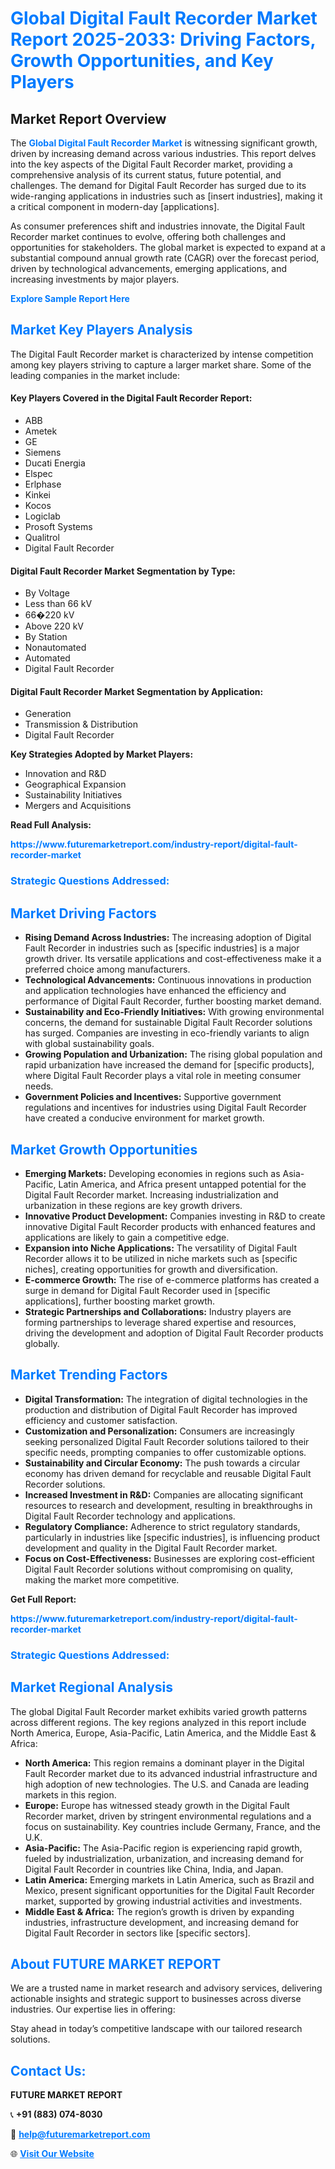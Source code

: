 <h1 style="color: #007BFF;">Global Digital Fault Recorder Market Report 2025-2033: Driving Factors, Growth Opportunities, and Key Players</h1>

<section id="overview">
<h2>Market Report Overview</h2>
<p>The <a href="https://www.futuremarketreport.com/industry-report/digital-fault-recorder-market" style="color: #007BFF; text-decoration: none;"><strong>Global Digital Fault Recorder Market</strong></a> is witnessing significant growth, driven by increasing demand across various industries. This report delves into the key aspects of the Digital Fault Recorder market, providing a comprehensive analysis of its current status, future potential, and challenges. The demand for Digital Fault Recorder has surged due to its wide-ranging applications in industries such as [insert industries], making it a critical component in modern-day [applications].</p>
<p>As consumer preferences shift and industries innovate, the Digital Fault Recorder market continues to evolve, offering both challenges and opportunities for stakeholders. The global market is expected to expand at a substantial compound annual growth rate (CAGR) over the forecast period, driven by technological advancements, emerging applications, and increasing investments by major players.</p>
</section>

<section id="overview">
<p><a href="https://www.futuremarketreport.com/request-sample/reportId=100689" style="color: #007BFF; text-decoration: none;"><strong>Explore Sample Report Here</strong></a></p>
</section>

<section id="key-players">
<h2 style="color: #007BFF;">Market Key Players Analysis</h2>
<p>The Digital Fault Recorder market is characterized by intense competition among key players striving to capture a larger market share. Some of the leading companies in the market include:</p>
<h4>Key Players Covered in the Digital Fault Recorder Report:</h4>
<ul><li>ABB</li><li>Ametek</li><li>GE</li><li>Siemens</li><li>Ducati Energia</li><li>Elspec</li><li>Erlphase</li><li>Kinkei</li><li>Kocos</li><li>Logiclab</li><li>Prosoft Systems</li><li>Qualitrol</li><li>Digital Fault Recorder</li></ul>
<h4>Digital Fault Recorder Market Segmentation by Type:</h4>
<ul><li>By Voltage</li><li>Less than 66 kV</li><li>66�220 kV</li><li>Above 220 kV</li><li>By Station</li><li>Nonautomated</li><li>Automated</li><li>Digital Fault Recorder</li></ul>

<h4>Digital Fault Recorder Market Segmentation by Application:</h4>
<ul><li>Generation</li><li>Transmission &amp; Distribution</li><li>Digital Fault Recorder</li></ul>
<p><strong>Key Strategies Adopted by Market Players:</strong></p>
<ul>
<li>Innovation and R&D</li>
<li>Geographical Expansion</li>
<li>Sustainability Initiatives</li>
<li>Mergers and Acquisitions</li>
</ul>
</section>

<section>
<p><strong>Read Full Analysis: </strong></p><a href="https://www.futuremarketreport.com/industry-report/digital-fault-recorder-market" style="color: #007BFF; text-decoration: none;"><strong>https://www.futuremarketreport.com/industry-report/digital-fault-recorder-market</strong></a>
<h3 style="color: #007BFF;">Strategic Questions Addressed:</h3>
</section>

<section id="driving-factors">
<h2 style="color: #007BFF;">Market Driving Factors</h2>
<ul>
<li><strong>Rising Demand Across Industries:</strong> The increasing adoption of Digital Fault Recorder in industries such as [specific industries] is a major growth driver. Its versatile applications and cost-effectiveness make it a preferred choice among manufacturers.</li>
<li><strong>Technological Advancements:</strong> Continuous innovations in production and application technologies have enhanced the efficiency and performance of Digital Fault Recorder, further boosting market demand.</li>
<li><strong>Sustainability and Eco-Friendly Initiatives:</strong> With growing environmental concerns, the demand for sustainable Digital Fault Recorder solutions has surged. Companies are investing in eco-friendly variants to align with global sustainability goals.</li>
<li><strong>Growing Population and Urbanization:</strong> The rising global population and rapid urbanization have increased the demand for [specific products], where Digital Fault Recorder plays a vital role in meeting consumer needs.</li>
<li><strong>Government Policies and Incentives:</strong> Supportive government regulations and incentives for industries using Digital Fault Recorder have created a conducive environment for market growth.</li>
</ul>
</section>

<section id="growth-opportunities">
<h2 style="color: #007BFF;">Market Growth Opportunities</h2>
<ul>
<li><strong>Emerging Markets:</strong> Developing economies in regions such as Asia-Pacific, Latin America, and Africa present untapped potential for the Digital Fault Recorder market. Increasing industrialization and urbanization in these regions are key growth drivers.</li>
<li><strong>Innovative Product Development:</strong> Companies investing in R&D to create innovative Digital Fault Recorder products with enhanced features and applications are likely to gain a competitive edge.</li>
<li><strong>Expansion into Niche Applications:</strong> The versatility of Digital Fault Recorder allows it to be utilized in niche markets such as [specific niches], creating opportunities for growth and diversification.</li>
<li><strong>E-commerce Growth:</strong> The rise of e-commerce platforms has created a surge in demand for Digital Fault Recorder used in [specific applications], further boosting market growth.</li>
<li><strong>Strategic Partnerships and Collaborations:</strong> Industry players are forming partnerships to leverage shared expertise and resources, driving the development and adoption of Digital Fault Recorder products globally.</li>
</ul>
</section>

<section id="trending-factors">
<h2 style="color: #007BFF;">Market Trending Factors</h2>
<ul>
<li><strong>Digital Transformation:</strong> The integration of digital technologies in the production and distribution of Digital Fault Recorder has improved efficiency and customer satisfaction.</li>
<li><strong>Customization and Personalization:</strong> Consumers are increasingly seeking personalized Digital Fault Recorder solutions tailored to their specific needs, prompting companies to offer customizable options.</li>
<li><strong>Sustainability and Circular Economy:</strong> The push towards a circular economy has driven demand for recyclable and reusable Digital Fault Recorder solutions.</li>
<li><strong>Increased Investment in R&D:</strong> Companies are allocating significant resources to research and development, resulting in breakthroughs in Digital Fault Recorder technology and applications.</li>
<li><strong>Regulatory Compliance:</strong> Adherence to strict regulatory standards, particularly in industries like [specific industries], is influencing product development and quality in the Digital Fault Recorder market.</li>
<li><strong>Focus on Cost-Effectiveness:</strong> Businesses are exploring cost-efficient Digital Fault Recorder solutions without compromising on quality, making the market more competitive.</li>
</ul>
</section>

<section>
<p><strong>Get Full Report: </strong></p><a href="https://www.futuremarketreport.com/industry-report/digital-fault-recorder-market" style="color: #007BFF; text-decoration: none;"><strong>https://www.futuremarketreport.com/industry-report/digital-fault-recorder-market</strong></a>
<h3 style="color: #007BFF;">Strategic Questions Addressed:</h3>
</section>


<section id="regional-analysis">
<h2 style="color: #007BFF;">Market Regional Analysis</h2>
<p>The global Digital Fault Recorder market exhibits varied growth patterns across different regions. The key regions analyzed in this report include North America, Europe, Asia-Pacific, Latin America, and the Middle East & Africa:</p>
<ul>
<li><strong>North America:</strong> This region remains a dominant player in the Digital Fault Recorder market due to its advanced industrial infrastructure and high adoption of new technologies. The U.S. and Canada are leading markets in this region.</li>
<li><strong>Europe:</strong> Europe has witnessed steady growth in the Digital Fault Recorder market, driven by stringent environmental regulations and a focus on sustainability. Key countries include Germany, France, and the U.K.</li>
<li><strong>Asia-Pacific:</strong> The Asia-Pacific region is experiencing rapid growth, fueled by industrialization, urbanization, and increasing demand for Digital Fault Recorder in countries like China, India, and Japan.</li>
<li><strong>Latin America:</strong> Emerging markets in Latin America, such as Brazil and Mexico, present significant opportunities for the Digital Fault Recorder market, supported by growing industrial activities and investments.</li>
<li><strong>Middle East & Africa:</strong> The region’s growth is driven by expanding industries, infrastructure development, and increasing demand for Digital Fault Recorder in sectors like [specific sectors].</li>
</ul>
</section>

<footer>
<h2 style="color: #007BFF;">About FUTURE MARKET REPORT</h2>
<p>We are a trusted name in market research and advisory services, delivering actionable insights and strategic support to businesses across diverse industries. Our expertise lies in offering:</p>

<p>Stay ahead in today’s competitive landscape with our tailored research solutions.</p>

<h2 style="color: #007BFF;">Contact Us:</h2>
<p><strong>FUTURE MARKET REPORT</strong></p>
<p>📞 <strong>+91 (883) 074-8030</strong></p>
<p>📧 <strong><a href="mailto:help@futuremarketreport.com" style="color: #007BFF;">help@futuremarketreport.com</a></strong></p>
<p>🌐 <strong><a href="https://www.futuremarketreport.com/" style="color: #007BFF;">Visit Our Website</a></strong></p>
</footer>
